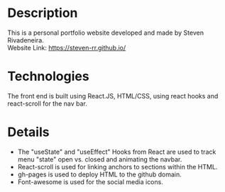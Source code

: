 # Description 

This is a personal portfolio website developed and made by Steven Rivadeneira. \
Website Link: https://steven-rr.github.io/

# Technologies 
The front end is built using React.JS, HTML/CSS, using react hooks and react-scroll for the nav bar.

# Details
* The "useState" and "useEffect" Hooks from React are used to track menu "state" open vs. closed and animating the navbar.
* React-scroll is used for linking anchors to sections within the HTML.
* gh-pages is used to deploy HTML to the github domain. 
* Font-awesome is used for the social media icons.
